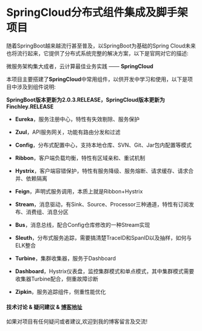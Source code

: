 # SpringCloud分布式组件集成及脚手架项目
随着SpringBoot越来越流行甚至普及，以SpringBoot为基础的Spring Cloud未来也将流行起来，它提供了分布式系统完整的解决方案，以下是官网对它的描述:

微服务架构集大成者，云计算最佳业务实践 —— **SpringCloud**

本项目主要搭建了**SpringCloud**中常用组件，以供开发中学习和使用，以下是项目中涉及到组件说明:

**SpringBoot版本更新为2.0.3.RELEASE，SpringCloud版本更新为Finchley.RELEASE**

* **Eureka**，服务注册中心，特性有失效剔除、服务保护

* **Zuul**，API服务网关，功能有路由分发和过滤

* **Config**，分布式配置中心，支持本地仓库、SVN、Git、Jar包内配置等模式

* **Ribbon**，客户端负载均衡，特性有区域亲和、重试机制

* **Hystrix**，客户端容错保护，特性有服务降级、服务熔断、请求缓存、请求合并、依赖隔离

* **Feign**，声明式服务调用，本质上就是Ribbon+Hystrix

* **Stream**，消息驱动，有Sink、Source、Processor三种通道，特性有订阅发布、消费组、消息分区

* **Bus**，消息总线，配合Config仓库修改的一种Stream实现

* **Sleuth**，分布式服务追踪，需要搞清楚TraceID和SpanID以及抽样，如何与ELK整合

* **Turbine**，集群收集器，服务于Dashboard

* **Dashboard**，Hystrix仪表盘，监控集群模式和单点模式，其中集群模式需要收集器Turbine配合，侧重故障诊断

* **Zipkin**，服务追踪组件，侧重性能优化


#### 技术讨论 & 疑问建议 & [博客地址](https://www.jacknolfskin.top/)
如果对项目有任何疑问或者建议,欢迎到我的博客留言及交流!
